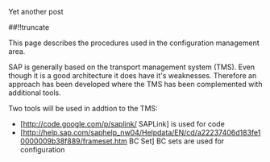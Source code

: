 Yet another post

[meta:author]: <> (Jonas Colmsjo)
[meta:title]: <> (Configuration-management.md)
[meta:date]: <> (2012-01-01)
[meta:nested:key]: <> (Metadata value)

##!!truncate


This page describes the procedures used in the configuration management area.

SAP is generally based on the transport management system (TMS). Even though it is a good architecture it does have it's weaknesses. Therefore an approach has been developed where the TMS has been complemented with additional tools.

Two tools will be used in addtion to the TMS:
* [http://code.google.com/p/saplink/ SAPLink] is used for code
* [http://help.sap.com/saphelp_nw04/Helpdata/EN/cd/a22237406d183fe10000009b38f889/frameset.htm BC Set] BC sets are used for configuration
